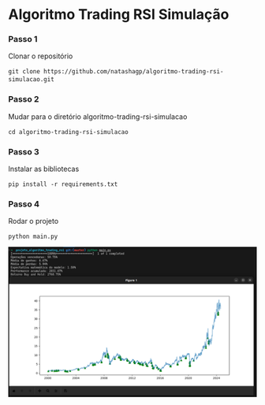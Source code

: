 # Algoritmo Trading RSI Simulação

### Passo 1

Clonar o repositório

```shell
git clone https://github.com/natashagp/algoritmo-trading-rsi-simulacao.git
```

### Passo 2

Mudar para o diretório algoritmo-trading-rsi-simulacao

```shell
cd algoritmo-trading-rsi-simulacao
```

### Passo 3

Instalar as bibliotecas

```shell
pip install -r requirements.txt
```

### Passo 4

Rodar o projeto

```shell
python main.py
```

![imagem](https://github.com/natashagp/algoritmo-trading-rsi-simulacao/blob/master/simulacao_trading_rsi.png)
